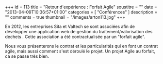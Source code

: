 +++
id = 113
title = "Retour d'expérience : Forfait Agile"
soustitre = ""
date = "2013-04-09T10:36:57+01:00"
categories = [ "Conférences" ]
description = ""
comments = true
thumbnail = "/images/arton113.jpg"
+++

<div class="chapo"></div>

En 2012, les entreprises Sita et Valtech se sont associées afin de développer une application web de gestion du traitement/valorisation des dechets . Cette association a été contractualisée par un "forfait agile". 

Nous vous présenterons le contrat et les particularités qui en font un contrat agile, mais aussi comment s'est déroulé le projet. Un projet Agile au forfait, ca se passe très bien.
